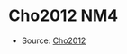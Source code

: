 <a name="material" />

# Cho2012 NM4
<script type="application/ld+json">
  {
    "@context": "https://schema.org/",
    "@type": "ChemicalSubstance",
    "http://purl.org/dc/terms/conformsTo":
      {
        "@type": "CreativeWork",
        "@id": "https://bioschemas.org/profiles/ChemicalSubstance/0.4-RELEASE/"
      },
    "@id": "https://egonw.github.io/nanowiki/nanowiki191.html#material",
    "name": "Cho2012 NM4",
    "sameAs": "http://127.0.0.1/mediawiki/index.php/Special:URIResolver/Cho2012_NM4"
  }
</script>


* Source: [Cho2012](http://127.0.0.1/mediawiki/index.php/Special:URIResolver/Cho2012)
